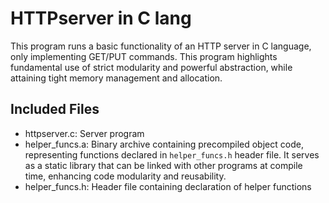 # HTTPserver in C lang
This program runs a basic functionality of an HTTP server in C language, only implementing GET/PUT commands. This program highlights fundamental use of strict modularity and powerful abstraction, while attaining tight memory management and allocation. 

## Included Files
- httpserver.c:
  Server program
- helper_funcs.a:
  Binary archive containing precompiled object code, representing functions declared in ```helper_funcs.h``` header file. It serves as a static library that can be linked with other     programs at compile time, enhancing code modularity and reusability.
- helper_funcs.h:
  Header file containing declaration of helper functions


